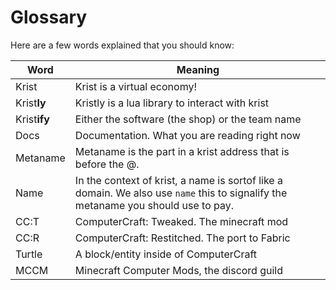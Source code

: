 # Glossary

Here are a few words explained that you should know:  

| Word     | Meaning                                                                                                                           |
| -------- | --------------------------------------------------------------------------------------------------------------------------------- |
| Krist    | Krist is a virtual economy!                                                                                                       |
| Krist**ly**  | Kristly is a lua library to interact with krist                                                                                   |
| Krist**ify** | Either the software (the shop) or the team name                                                                                   |
| Docs     | Documentation. What you are reading right now                                                                                     |
| Metaname | Metaname is the part in a krist address that is before the @.                                                                     |
| Name     | In the context of krist, a name is sortof like a domain. We also use `name` this to signalify the metaname you should use to pay. |
| CC:T     | ComputerCraft: Tweaked. The minecraft mod                                                                                         |
| CC:R     | ComputerCraft: Restitched. The port to Fabric                                                                                     |
| Turtle   | A block/entity inside of ComputerCraft                                                                                            |
| MCCM     | Minecraft Computer Mods, the discord guild                                                                                        |
